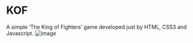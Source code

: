 # KOF
A simple ‘The King of Fighters’ game developed just by HTML, CSS3 and Javascript.
![image](https://user-images.githubusercontent.com/32471644/166622095-b69163e1-4c4f-44bf-a04a-26edc398bcdd.png)
